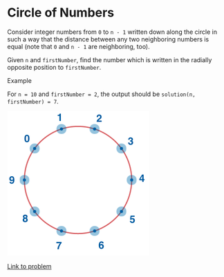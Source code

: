 # Circle of Numbers

Consider integer numbers from `0` to `n - 1` written down along the circle in such a way that the distance between any two neighboring numbers is equal (note that `0` and `n - 1` are neighboring, too).

Given `n` and `firstNumber`, find the number which is written in the radially opposite position to `firstNumber`.

Example

For `n = 10` and `firstNumber = 2`, the output should be `solution(n, firstNumber) = 7`.

![example](example.png)

[Link to problem](https://app.codesignal.com/arcade/code-arcade/intro-gates/vExYvcGnFsEYSt8nQ)